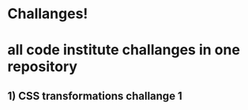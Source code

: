 # Challanges!

# all code institute challanges in one repository

## 1) CSS transformations challange 1